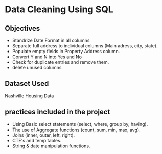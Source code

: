 # Data Cleaning Using SQL 

 ## Objectives 
- Standrize Date Format in all columns 
- Separate full address to individual columns (Main adress, city, state).
- Populate empty fields in Property Address column.
- Convert Y and N into Yes and No 
- Check for duplicate entries and remove them.
- delete unused columns 

## Dataset Used
Nashville Housing Data 

## practices included in the project 
- Using Basic select statements (select, where, group by, having).
- The use of Aggregate functions (count, sum, min, max, avg).
- Joins (inner, outer, left, right).
- CTE's and temp tables.
- String & date manipulation functions.

